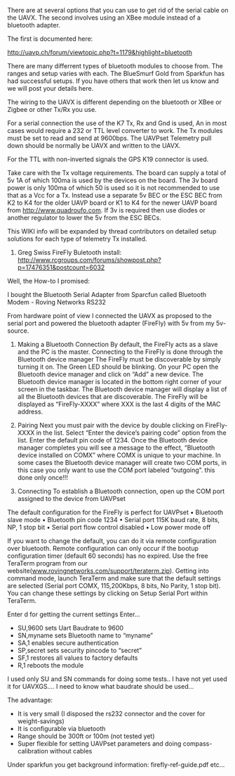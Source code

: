 There are at several options that you can use to get rid of the serial cable on the UAVX. The second involves using an XBee module instead of a bluetooth adapter.

The first is documented here:

http://uavp.ch/forum/viewtopic.php?t=1179&highlight=bluetooth

There are many differrent types of bluetooth modules to choose from.  The ranges and setup varies with each.  The BlueSmurf Gold from Sparkfun has had successful setups.  If you have others that work then let us know and we will post your details here.

The wiring to the UAVX is different depending on the bluetooth or XBee or Zigbee or other Tx/Rx you use.

For a serial connection the use of the K7 Tx, Rx and Gnd is used, An in most cases would require a 232 or TTL level converter to work.  The Tx modules must be set to read and send at 9600bps.  The UAVPset Telemetry pull down should be normally be UAVX and written to the UAVX.

For the TTL with non-inverted signals the GPS K19 connector is used.

Take care with the Tx voltage requirements.  The board can supply a total of 5v 1A of which 100ma is used by the devices on the board.  The 3v board power is only 100ma of which 50 is used so it is not recommended to use that as a Vcc for a Tx.  Instead use a separate 5v BEC or the ESC BEC from K2 to K4 for the older UAVP board or K1 to K4 for the newer UAVP board from http://www.quadroufo.com.  If 3v is required then use diodes or another regulator to lower the 5v from the ESC BECs.

This WIKI info will be expanded by thread contributors on detailed setup solutions for each type of telemetry Tx installed.

1. Greg Swiss FireFly Buletooth install: http://www.rcgroups.com/forums/showpost.php?p=17476351&postcount=6032

Well, the How-to I promised:

I bought the Bluetooth Serial Adapter from Sparcfun called
Bluetooth Modem - Roving Networks RS232


From hardware point of view I connected the UAVX as proposed to the serial
port and powered the bluetooth adapter (FireFly) with 5v from my 5v-source.


1) Making a Bluetooth Connection
By default, the FireFly acts as a slave and the PC is the master.
Connecting to the FireFly is done through the Bluetooth device manager
The FireFly must be discoverable by simply turning it on. The Green LED should be blinking. On your PC open the Bluetooth device manager and click on “Add” a new device. The Bluetooth device manager is located in the bottom right corner of your screen in the taskbar. The Bluetooth device manager will display a list of all the Bluetooth devices that are discoverable. The FireFly will be displayed as “FireFly-XXXX” where XXX is
the last 4 digits of the MAC address.

2) Pairing
Next you must pair with the device by double clicking on FireFly-XXXX in the list. Select “Enter the device’s pairing code” option from the list. Enter the default pin code of 1234. Once the Bluetooth device manager completes you will see a message to the effect, “Bluetooth device installed on COMX” where COMX is unique to your machine. In some cases the Bluetooth device manager will create two COM ports, in this case you only want to use the COM port labeled “outgoing”. this done only once!!!

3) Connecting
To establish a Bluetooth connection, open up the COM port assigned to the device from UAVPset

The default configuration for the FireFly is perfect for UAVPset
• Bluetooth slave mode
• Bluetooth pin code 1234
• Serial port 115K baud rate, 8 bits, NP, 1 stop bit
• Serial port flow control disabled
• Low power mode off

If you want to change the default, you can do it via remote configuration over bluetooth. Remote configuration can only occur if the bootup configuration timer (default 60 seconds) has no expired. Use the free TeraTerm program from our website(www.rovingnetworks.com/support/teraterm.zip). Getting into command mode, launch TeraTerm and make sure that the default settings are selected (Serial port COMX, 115,200Kbps, 8 bits, No Parity, 1 stop bit). You can change these settings by clicking on Setup Serial Port within TeraTerm.

Enter d for getting the current settings
Enter...
- SU,9600 sets Uart Baudrate to 9600
- SN,myname sets Bluetooth name to “myname”
- SA,1 enables secure authentication
- SP,secret sets security pincode to “secret”
- SF,1 restores all values to factory defaults
- R,1 reboots the module

I used only SU and SN commands for doing some tests..
I have not yet used it for UAVXGS.... I need to know what baudrate should be used...

The advantage:
- It is very small (I disposed the rs232 connector and the cover for weight-savings)
- It is configurable via bluetooth
- Range should be 300ft or 100m (not tested yet)
- Super flexible for setting UAVPset parameters and doing compass-calibration without cables

Under sparkfun you get background information:
firefly-ref-guide.pdf etc...
